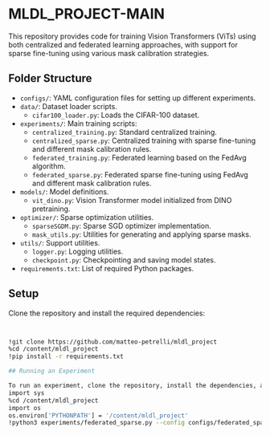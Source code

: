 # MLDL_PROJECT-MAIN

This repository provides code for training Vision Transformers (ViTs) using both centralized and federated learning approaches, with support for sparse fine-tuning using various mask calibration strategies.

## Folder Structure

- `configs/`: YAML configuration files for setting up different experiments.
- `data/`: Dataset loader scripts.
  - `cifar100_loader.py`: Loads the CIFAR-100 dataset.
- `experiments/`: Main training scripts:
  - `centralized_training.py`: Standard centralized training.
  - `centralized_sparse.py`: Centralized training with sparse fine-tuning and different mask calibration rules.
  - `federated_training.py`: Federated learning based on the FedAvg algorithm.
  - `federated_sparse.py`: Federated sparse fine-tuning using FedAvg and different mask calibration rules.
- `models/`: Model definitions.
  - `vit_dino.py`: Vision Transformer model initialized from DINO pretraining.
- `optimizer/`: Sparse optimization utilities.
  - `sparseSGDM.py`: Sparse SGD optimizer implementation.
  - `mask_utils.py`: Utilities for generating and applying sparse masks.
- `utils/`: Support utilities.
  - `logger.py`: Logging utilities.
  - `checkpoint.py`: Checkpointing and saving model states.
- `requirements.txt`: List of required Python packages.

## Setup

Clone the repository and install the required dependencies:

```bash


!git clone https://github.com/matteo-petrelli/mldl_project
%cd /content/mldl_project
!pip install -r requirements.txt

## Running an Experiment

To run an experiment, clone the repository, install the dependencies, and use a command like the following (example for federated sparse training):
import sys
%cd /content/mldl_project
import os
os.environ['PYTHONPATH'] = '/content/mldl_project'
!python3 experiments/federated_sparse.py --config configs/federated_sparse_nonidd_1.yaml
